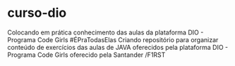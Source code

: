 # curso-dio
Colocando em prática conhecimento das aulas da plataforma DIO - Programa Code Girls #ÉPraTodasElas
Criando repositório para organizar conteúdo de exercícios das aulas de JAVA oferecidos pela plataforma DIO - Programa Code Girls oferecido pela Santander /F1RST
